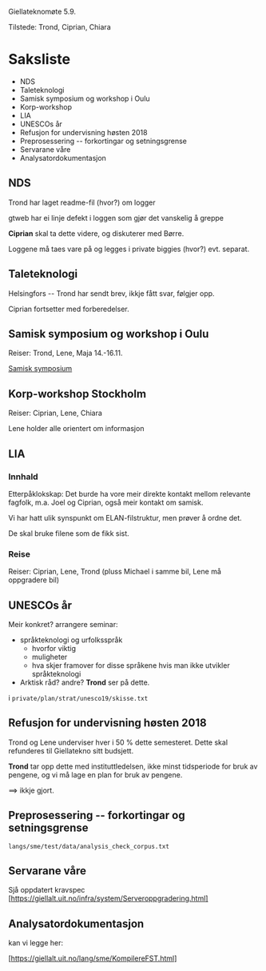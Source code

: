 Giellateknomøte 5.9.

Tilstede: Trond, Ciprian, Chiara

# Saksliste

* NDS
* Taleteknologi
* Samisk symposium og workshop i Oulu
* Korp-workshop
* LIA
* UNESCOs år
* Refusjon for undervisning høsten 2018
* Preprosessering -- forkortingar og setningsgrense
* Servarane våre
* Analysatordokumentasjon

##  NDS
Trond har laget readme-fil (hvor?) om logger 

gtweb har ei linje defekt i loggen som gjør det vanskelig å greppe

**Ciprian** skal ta dette videre, og diskuterer med Børre.

Loggene må taes vare på og legges i private biggies (hvor?) evt. separat.

##  Taleteknologi
Helsingfors -- Trond har sendt brev, ikkje fått svar, følgjer opp.

Ciprian fortsetter med forberedelser.

##  Samisk symposium og workshop i Oulu
Reiser: Trond, Lene, Maja  14.-16.11.

[Samisk symposium](http://www.oulu.fi/giellagas/symposia2018)

##  Korp-workshop Stockholm
Reiser: Ciprian, Lene, Chiara

Lene holder alle orientert om informasjon

##  LIA
### Innhald
Etterpåklokskap: Det burde ha vore meir direkte kontakt mellom relevante fagfolk, 
m.a. Joel og Ciprian, også meir kontakt om samisk.

Vi har hatt ulik synspunkt om ELAN-filstruktur, men prøver å ordne det.

De skal bruke filene som de fikk sist.

### Reise
Reiser: Ciprian, Lene, Trond (pluss Michael i samme bil, Lene må oppgradere bil)

##  UNESCOs år
Meir konkret? arrangere seminar:
* språkteknologi og urfolksspråk
    - hvorfor viktig
    - muligheter 
    - hva skjer framover for disse språkene hvis man ikke utvikler språkteknologi
* Arktisk råd? andre? **Trond** ser på dette.

i `private/plan/strat/unesco19/skisse.txt`

##  Refusjon for undervisning høsten 2018
Trond og Lene underviser hver i 50 % dette semesteret. Dette skal refunderes til Giellatekno sitt budsjett.

**Trond** tar opp dette med instituttledelsen, ikke minst tidsperiode for bruk av pengene, og vi må lage en plan for bruk av pengene.

==> ikkje gjort.

##  Preprosessering -- forkortingar og setningsgrense

`langs/sme/test/data/analysis_check_corpus.txt`

##  Servarane våre
Sjå oppdatert kravspec [https://giellalt.uit.no/infra/system/Serveroppgradering.html]

## Analysatordokumentasjon

kan vi legge her:

[https://giellalt.uit.no/lang/sme/KompilereFST.html]
